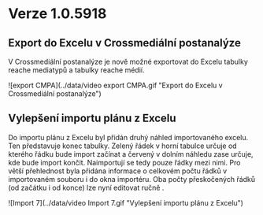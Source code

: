 ﻿# Verze 1.0.5918

## Export do Excelu v Crossmediální postanalýze
V Crossmediální postanalýze je nově možné exportovat do Excelu tabulky reache mediatypů a tabulky reache médií.

![export CMPA](../data/video export CMPA.gif "Export do Excelu v Crossmediální postanalýze")

## Vylepšení importu plánu z Excelu
Do importu plánu z Excelu byl přidán druhý náhled importovaného excelu. Ten představuje konec tabulky. Zelený řádek v horní tabulce určuje od kterého řádku bude import začínat a červený v dolním náhledu zase určuje, kde bude import končit. Naimportují se tedy pouze řádky mezi nimi. 
Pro větší přehlednost byla přidána informace o celkovém počtu řádků v importovaném souboru i do okna importéru. Oba počty přeskočených řádků (od začátku i od konce) lze nyní editovat ručně .  

![Import 7](../data/video Import 7.gif "Vylepšení importu plánu z Excelu")

